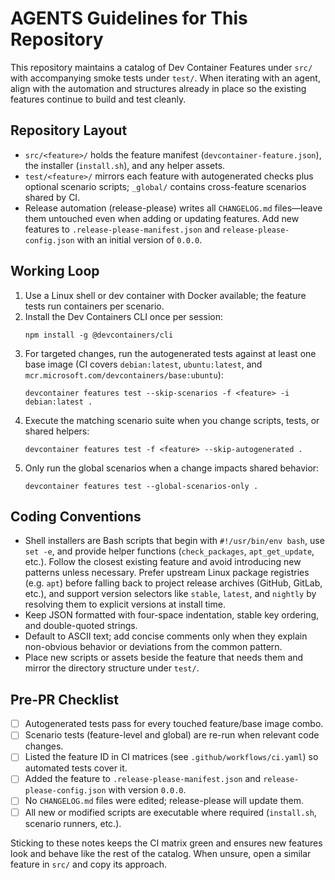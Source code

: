 # AGENTS Guidelines for This Repository

This repository maintains a catalog of Dev Container Features under `src/` with
accompanying smoke tests under `test/`. When iterating with an agent, align with
the automation and structures already in place so the existing features continue
to build and test cleanly.

## Repository Layout
- `src/<feature>/` holds the feature manifest (`devcontainer-feature.json`), the
  installer (`install.sh`), and any helper assets.
- `test/<feature>/` mirrors each feature with autogenerated checks plus optional
  scenario scripts; `_global/` contains cross-feature scenarios shared by CI.
- Release automation (release-please) writes all `CHANGELOG.md` files—leave them
  untouched even when adding or updating features. Add new features to
  `.release-please-manifest.json` and `release-please-config.json` with an initial
  version of `0.0.0`.

## Working Loop
1. Use a Linux shell or dev container with Docker available; the feature tests
   run containers per scenario.
2. Install the Dev Containers CLI once per session:
   ```
   npm install -g @devcontainers/cli
   ```
3. For targeted changes, run the autogenerated tests against at least one base
   image (CI covers `debian:latest`, `ubuntu:latest`, and
   `mcr.microsoft.com/devcontainers/base:ubuntu`):
   ```
   devcontainer features test --skip-scenarios -f <feature> -i debian:latest .
   ```
4. Execute the matching scenario suite when you change scripts, tests, or shared
   helpers:
   ```
   devcontainer features test -f <feature> --skip-autogenerated .
   ```
5. Only run the global scenarios when a change impacts shared behavior:
   ```
   devcontainer features test --global-scenarios-only .
   ```

## Coding Conventions
- Shell installers are Bash scripts that begin with `#!/usr/bin/env bash`, use
  `set -e`, and provide helper functions (`check_packages`, `apt_get_update`,
  etc.). Follow the closest existing feature and avoid introducing new patterns
  unless necessary. Prefer upstream Linux package registries (e.g. `apt`) before
  falling back to project release archives (GitHub, GitLab, etc.), and support
  version selectors like `stable`, `latest`, and `nightly` by resolving them to
  explicit versions at install time.
- Keep JSON formatted with four-space indentation, stable key ordering, and
  double-quoted strings.
- Default to ASCII text; add concise comments only when they explain non-obvious
  behavior or deviations from the common pattern.
- Place new scripts or assets beside the feature that needs them and mirror the
  directory structure under `test/`.

## Pre-PR Checklist
- [ ] Autogenerated tests pass for every touched feature/base image combo.
- [ ] Scenario tests (feature-level and global) are re-run when relevant code
      changes.
- [ ] Listed the feature ID in CI matrices (see `.github/workflows/ci.yaml`) so
      automated tests cover it.
- [ ] Added the feature to `.release-please-manifest.json` and `release-please-config.json`
      with version `0.0.0`.
- [ ] No `CHANGELOG.md` files were edited; release-please will update them.
- [ ] All new or modified scripts are executable where required
      (`install.sh`, scenario runners, etc.).

Sticking to these notes keeps the CI matrix green and ensures new features look
and behave like the rest of the catalog. When unsure, open a similar feature in
`src/` and copy its approach.
